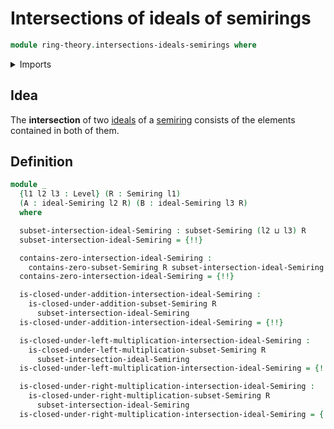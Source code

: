 # Intersections of ideals of semirings

```agda
module ring-theory.intersections-ideals-semirings where
```

<details><summary>Imports</summary>

```agda
open import foundation.dependent-pair-types
open import foundation.intersections-subtypes
open import foundation.universe-levels

open import ring-theory.ideals-semirings
open import ring-theory.semirings
open import ring-theory.subsets-semirings
```

</details>

## Idea

The **intersection** of two [ideals](ring-theory.ideals-semirings.md) of a
[semiring](ring-theory.semirings.md) consists of the elements contained in both
of them.

## Definition

```agda
module _
  {l1 l2 l3 : Level} (R : Semiring l1)
  (A : ideal-Semiring l2 R) (B : ideal-Semiring l3 R)
  where

  subset-intersection-ideal-Semiring : subset-Semiring (l2 ⊔ l3) R
  subset-intersection-ideal-Semiring = {!!}

  contains-zero-intersection-ideal-Semiring :
    contains-zero-subset-Semiring R subset-intersection-ideal-Semiring
  contains-zero-intersection-ideal-Semiring = {!!}

  is-closed-under-addition-intersection-ideal-Semiring :
    is-closed-under-addition-subset-Semiring R
      subset-intersection-ideal-Semiring
  is-closed-under-addition-intersection-ideal-Semiring = {!!}

  is-closed-under-left-multiplication-intersection-ideal-Semiring :
    is-closed-under-left-multiplication-subset-Semiring R
      subset-intersection-ideal-Semiring
  is-closed-under-left-multiplication-intersection-ideal-Semiring = {!!}

  is-closed-under-right-multiplication-intersection-ideal-Semiring :
    is-closed-under-right-multiplication-subset-Semiring R
      subset-intersection-ideal-Semiring
  is-closed-under-right-multiplication-intersection-ideal-Semiring = {!!}
```

